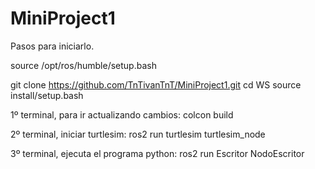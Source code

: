# MiniProject1
Pasos para iniciarlo.

source /opt/ros/humble/setup.bash

git clone https://github.com/TnTivanTnT/MiniProject1.git
cd WS
source install/setup.bash

1º terminal, para ir actualizando cambios:
colcon build

2º terminal, iniciar turtlesim:
ros2 run turtlesim turtlesim_node

3º terminal, ejecuta el programa python:
ros2 run Escritor NodoEscritor
